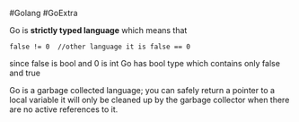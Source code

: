 #Golang #GoExtra 

Go is **strictly typed language** which means that 
```
false != 0  //other language it is false == 0
```
since false is bool and  0 is int 
Go has bool type which contains only false and true

Go is a garbage collected language; you can safely return a pointer to a local variable it will only be cleaned up by the garbage collector when there are no active references to it.
